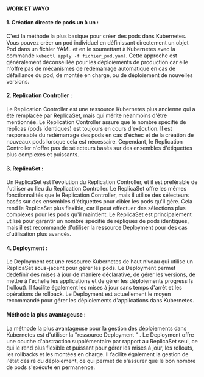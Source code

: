 #### WORK ET WAYO 


####  1. Création directe de pods un à un :

C'est la méthode la plus basique pour créer des pods dans Kubernetes.
Vous pouvez créer un pod individuel en définissant directement un objet
Pod dans un fichier YAML et en le soumettant à Kubernetes avec la
commande `kubectl apply -f fichier_pod.yaml`. Cette approche est
généralement déconseillée pour les déploiements de production car elle
n'offre pas de mécanismes de redémarrage automatique en cas de
défaillance du pod, de montée en charge, ou de déploiement de nouvelles
versions.

#### 2. Replication Controller :

Le Replication Controller est une ressource Kubernetes plus ancienne qui a
été remplacée par ReplicaSet, mais qui mérite néanmoins d'être
mentionnée. Le Replication Controller assure que le nombre spécifié de
réplicas (pods identiques) est toujours en cours d'exécution. Il est
responsable du redémarrage des pods en cas d'échec et de la création de
nouveaux pods lorsque cela est nécessaire. Cependant, le Replication
Controller n'offre pas de sélecteurs basés sur des ensembles d'étiquettes
plus complexes et puissants.

#### 3. ReplicaSet :

Un ReplicaSet est l'évolution du Replication Controller, et il est préférable
de l'utiliser au lieu du Replication Controller. Le ReplicaSet offre les
mêmes fonctionnalités que le Replication Controller, mais il utilise des
sélecteurs basés sur des ensembles d'étiquettes pour cibler les pods qu'il
gère. Cela rend le ReplicaSet plus flexible, car il peut effectuer des
sélections plus complexes pour les pods qu'il maintient. Le ReplicaSet est
principalement utilisé pour garantir un nombre spécifié de répliques de
pods identiques, mais il est recommandé d'utiliser la ressource Deployment
pour des cas d'utilisation plus avancés.

#### 4. Deployment :

Le Deployment est une ressource Kubernetes de haut niveau qui utilise un
ReplicaSet sous-jacent pour gérer les pods. Le Deployment permet dedéfinir des mises à jour de manière déclarative, de gérer les versions, de
mettre à l'échelle les applications et de gérer les déploiements progressifs
(rollout). Il facilite également les mises à jour sans temps d'arrêt et les
opérations de rollback. Le Deployment est actuellement le moyen
recommandé pour gérer les déploiements d'applications dans Kubernetes.

####   Méthode la plus avantageuse :

La méthode la plus avantageuse pour la gestion des déploiements dans
Kubernetes est d'utiliser la  "ressource Deployment "  . Le Deployment offre
une couche d'abstraction supplémentaire par rapport au ReplicaSet seul, ce
qui le rend plus flexible et puissant pour gérer les mises à jour, les rollouts,
les rollbacks et les montées en charge. Il facilite également la gestion de
l'état désiré du déploiement, ce qui permet de s'assurer que le bon nombre
de pods s'exécute en permanence.
